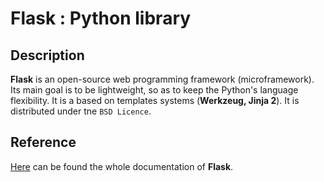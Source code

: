 # Flask : Python library
## Description
**Flask** is an open-source web programming framework (microframework). Its main goal is to be lightweight, so as to keep the Python's language flexibility. It is a based on templates systems (**Werkzeug, Jinja 2**).
It is distributed under tne `BSD Licence`.
## Reference
[Here](http://flask.pocoo.org/) can be found the whole documentation of **Flask**.
